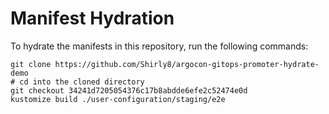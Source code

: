 # Manifest Hydration

To hydrate the manifests in this repository, run the following commands:

```shell
git clone https://github.com/Shirly8/argocon-gitops-promoter-hydrate-demo
# cd into the cloned directory
git checkout 34241d7205054376c17b8abdde6efe2c52474e0d
kustomize build ./user-configuration/staging/e2e
```
